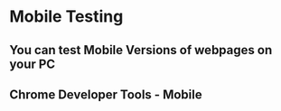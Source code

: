 # Mobile Testing

## You can test Mobile Versions of webpages on your PC

## Chrome Developer Tools - Mobile
